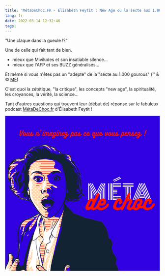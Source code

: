 ```yaml
---
title: 'MétaDeChoc.FR - Élisabeth Feytit : New Age ou la secte aux 1.000 gourous...'
lang: fr
date: 2022-03-14 12:32:46
tags:
---
```


"Une claque dans la gueule !?"

Une de celle qui fait tant de bien.

- mieux que Miviludes et son insatiable silence...
- mieux que l'AFP et ses BUZZ généralisés...

Et même si vous n'êtes pas un "adepte" de la "secte au 1.000 gourous" (™ & © [ME](mailto:gandalf@gk2.net))

C'est quoi la zététique, "la critique", les concepts "new age", la spiritualité, les croyances, la vérité, la science...

Tant d'autres questions qui trouvent leur (début de) réponse sur le fabuleux podcast [MétaDeChoc.fr](https://metadechoc.fr/) d'Élisabeth Feytit !

<img src="/uploads/images/visuels/METADECHOC_PIPPA_AVATAR_MAKER.png" width="1000px" heigth="1000px">
